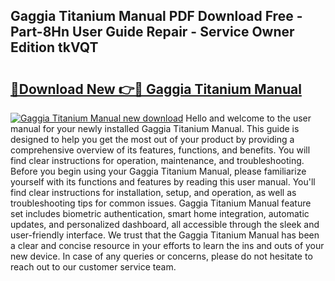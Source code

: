 ## Gaggia Titanium Manual PDF Download Free - Part-8Hn User Guide Repair - Service Owner Edition tkVQT

# <h2><a href="http://cf29481.oget.top/?id=Gaggia+Titanium+Manual">🔗Download New 👉🔴 Gaggia Titanium Manual</a></h2>

[![Gaggia Titanium Manual new download](https://i.imgur.com/5g1atiW.png)](http://cf29481.oget.top/?id=Gaggia+Titanium+Manual)
Hello and welcome to the user manual for your newly installed Gaggia Titanium Manual. This guide is designed to help you get the most out of your product by providing a comprehensive overview of its features, functions, and benefits. You will find clear instructions for operation, maintenance, and troubleshooting. Before you begin using your Gaggia Titanium Manual, please familiarize yourself with its functions and features by reading this user manual. You'll find clear instructions for installation, setup, and operation, as well as troubleshooting tips for common issues. Gaggia Titanium Manual feature set includes biometric authentication, smart home integration, automatic updates, and personalized dashboard, all accessible through the sleek and user-friendly interface. We trust that the Gaggia Titanium Manual has been a clear and concise resource in your efforts to learn the ins and outs of your new device. In case of any queries or concerns, please do not hesitate to reach out to our customer service team.
